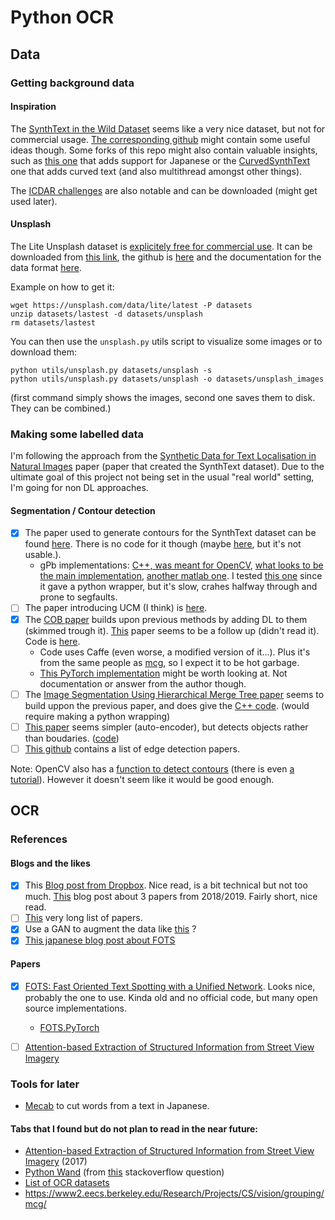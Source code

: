 # Python OCR
## Data
### Getting background data
#### Inspiration
The [SynthText in the Wild Dataset](https://www.robots.ox.ac.uk/~vgg/data/scenetext/) seems like a very nice dataset, but not for commercial usage. [The corresponding github](https://github.com/ankush-me/SynthText) might contain some useful ideas though.
Some forks of this repo might also contain valuable insights, such as [this one](https://github.com/gachiemchiep/SynthText) that adds support for Japanese or the [CurvedSynthText](https://github.com/PkuDavidGuan/CurvedSynthText) one that adds curved text (and also multithread amongst other things). 

The [ICDAR challenges](https://rrc.cvc.uab.es/?ch=2) are also notable and can be downloaded (might get used later).


#### Unsplash
The Lite Unsplash dataset is [explicitely free for commercial use](https://unsplash.com/data). It can be downloaded from [this link](https://unsplash.com/data/lite/latest), the github is [here](https://github.com/unsplash/datasets) and the documentation for the data format [here](https://github.com/unsplash/datasets/blob/master/DOCS.md). 

Example on how to get it:
```
wget https://unsplash.com/data/lite/latest -P datasets
unzip datasets/lastest -d datasets/unsplash
rm datasets/lastest
```

You can then use the `unsplash.py` utils script to visualize some images or to download them:
```
python utils/unsplash.py datasets/unsplash -s
python utils/unsplash.py datasets/unsplash -o datasets/unsplash_images
```
(first command simply shows the images, second one saves them to disk. They can be combined.)

### Making some labelled data
I'm following the approach from the [Synthetic Data for Text Localisation in Natural Images](https://arxiv.org/pdf/1604.06646.pdf) paper (paper that created the SynthText dataset). Due to the ultimate goal of this project not being set in the usual "real world" setting, I'm going for non DL approaches.

#### Segmentation / Contour detection
- [x] The paper used to generate contours for the SynthText dataset can be found [here](https://www2.eecs.berkeley.edu/Research/Projects/CS/vision/grouping/papers/amfm_pami2010.pdf). There is no code for it though (maybe [here](https://github.com/jponttuset/mcg), but it's not usable.).
  - gPb implementations: [C++, was meant for OpenCV](https://github.com/HiDiYANG/gPb-GSoC), [what looks to be the main implementation](https://github.com/vrabaud/gPb), [another matlab one](https://github.com/SCrommelinck/gPb-Contour-Detection). I tested [this one](https://github.com/hoel-bagard/gPb-GSoC) since it gave a python wrapper, but it's slow, crahes halfway through and prone to segfaults. 
- [ ] The paper introducing UCM (I think) is [here](https://citeseerx.ist.psu.edu/viewdoc/download?doi=10.1.1.123.9972&rep=rep1&type=pdf).
- [x] The [COB paper](https://arxiv.org/pdf/1701.04658v2.pdf) builds upon previous methods by adding DL to them (skimmed trough it). [This](https://arxiv.org/pdf/1701.04658v2.pdf) paper seems to be a follow up (didn't read it). Code is [here](https://github.com/kmaninis/COB).
  - Code uses Caffe (even worse, a modified version of it...). Plus it's from the same people as [mcg](https://github.com/jponttuset/mcg), so I expect it to be hot garbage.
  - [This PyTorch implementation](https://github.com/lejeunel/cobnet) might be worth looking at. Not documentation or answer from the author though.
- [ ] The [Image Segmentation Using Hierarchical Merge Tree paper](https://arxiv.org/pdf/1505.06389.pdf) seems to build uppon the previous paper, and does give the [C++ code](https://github.com/tingliu/glia). (would require making a python wrapping)
- [ ] [This paper](https://arxiv.org/pdf/1603.04530v1.pdf) seems simpler (auto-encoder), but detects objects rather than boudaries. ([code](https://github.com/captanlevi/Contour-Detection-Pytorch))
- [ ] [This github](https://github.com/MarkMoHR/Awesome-Edge-Detection-Papers) contains a list of edge detection papers.

Note: OpenCV also has a [function to detect contours](https://docs.opencv.org/3.4/df/d0d/tutorial_find_contours.html) (there is even [a tutorial](https://learnopencv.com/contour-detection-using-opencv-python-c/)). However it doesn't seem like it would be good enough.

## OCR
### References
#### Blogs and the likes
- [x] This [Blog post from Dropbox](https://dropbox.tech/machine-learning/creating-a-modern-ocr-pipeline-using-computer-vision-and-deep-learning). Nice read, is a bit technical but not too much.
[This](https://www.sicara.ai/blog/ocr-text-detection-recognition) blog post about 3 papers from 2018/2019. Fairly short, nice read.
- [ ] [This](https://github.com/handong1587/handong1587.github.io/blob/master/_posts/deep_learning/2015-10-09-ocr.md) very long list of papers.
- [x] Use a GAN to augment the data like [this](https://www.reddit.com/r/deeplearning/comments/ofhq7r/textboxgan_first_gan_generating_text_boxes_for/) ?
- [x] [This japanese blog post about FOTS](https://qiita.com/jjjkkkjjj/items/bfa03d89eaf6ab0c0487)

#### Papers
- [x] [FOTS: Fast Oriented Text Spotting with a Unified Network](https://arxiv.org/pdf/1801.01671.pdf). Looks nice, probably the one to use. Kinda old and no official code, but many open source implementations.
  - [FOTS.PyTorch](https://github.com/jiangxiluning/FOTS.PyTorch)
- [ ] [Attention-based Extraction of Structured Information from Street View Imagery](https://arxiv.org/pdf/1704.03549.pdf)


### Tools for later
- [Mecab](https://pypi.org/project/mecab-python3/) to cut words from a text in Japanese.


#### Tabs that I found but do not plan to read in the near future:
- [Attention-based Extraction of Structured Information from Street View Imagery](https://arxiv.org/pdf/1704.03549.pdf) (2017)
- [Python Wand](https://docs.wand-py.org/en/0.6.7/guide/draw.html#texts)   (from [this](https://stackoverflow.com/questions/68979045/how-can-i-draw-a-curved-text-using-python-converting-text-to-curved-image) stackoverflow question)
- [List of OCR datasets](https://github.com/TianzhongSong/awesome-SynthText)
- https://www2.eecs.berkeley.edu/Research/Projects/CS/vision/grouping/mcg/
